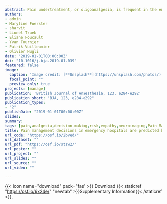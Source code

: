 ```yaml
---
abstract: Pain undertreatment, or oligoanalgesia, is frequent in the emergency department (ED), with major medical, ethical, and financial implications. Across different hospitals, healthcare providers have been reported to differ considerably in the ways in which they recognise and manage pain, with some prescribing analgesics far less frequently than others. However, factors that could explain this variability remain poorly understood. Here, we used neuroscience approaches for neural signal modelling to investigate whether individual decisions in the ED could be explained in terms of brain patterns related to empathy, risk-taking, and error monitoring. For 15 months, we monitored the pain management behaviour of 70 ED nurses at triage, and subsequently invited 33 to a neuroimaging study involving three well-established tasks probing relevant cognitive and affective dimensions. Univariate and multivariate regressions were used to predict pain management decisions from neural activity during these tasks. We found that the brain signal recorded when empathising with others predicted the frequency with which nurses documented pain in their patients. In addition, neural activity sensitive to errors and negative outcomes predicted the frequency with which nurses denied analgesia by registering potential side-effects. These results highlight the multiple processes underlying pain management, and suggest that the neural representations of others' states and one's errors play a key role in individual treatment decisions. Neuroscience models of social cognition and decision-making are a powerful tool to explain clinical behaviour and might be used to guide future educational programs to improve pain management in ED.
authors:
- admin
- Maryline Foerster
- sharvit
- Lionel Trueb
- Eliane Foucault
- Yvan Fournier
- Patrik Vuilleumier
- Olivier Hugli
date: "2019-01-01T00:00:00Z"
doi: "10.1016/j.bja.2019.01.039"
featured: false
image: 
  caption: 'Image credit: [**Unsplash**](https://unsplash.com/photos/)'
  focal_point: ""
  preview_only: true
projects: [manage]
publication: 'British Journal of Anaesthesia, 123, e284-e292'
publication_short: "BJA, 123, e284-e292"
publication_types:
- "2"
publishDate: "2019-01-01T00:00:00Z"
slides: 
summary:
tags: [pain,analgesia,decision-making,risk,empathy,neuroimaging,Pain Management,Handedness task,MVPA,fMRI,Insula,Cingulate Cortex,Error,Feedback,Agency,Uncertainty]
title: Pain management decisions in emergency hospitals are predicted by brain activity during empathy and error monitoring
url_code: "https://osf.io/2bved/"
url_dataset: ""
url_pdf: "https://osf.io/stzw2/"
url_poster: ""
url_project: ""
url_slides: ""
url_source: ""
url_video: ""

---
```


{{< icon name="download" pack="fas" >}} Download {{< staticref "https://osf.io/6x24e/" "newtab" >}}Supplementary Information{{< /staticref >}}.